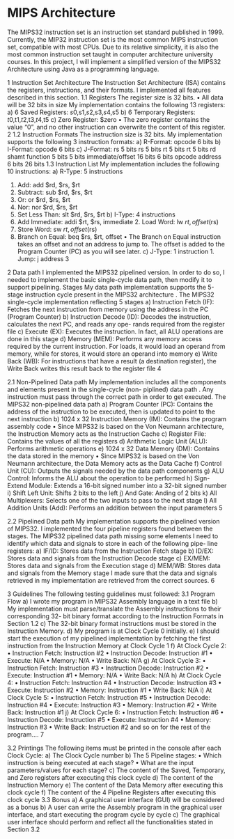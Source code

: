 # MIPS Architecture
  The MIPS32 instruction set is an instruction set standard published in 1999. Currently, the MIP32 instruction set is the most common MIPS instruction set, compatible with most CPUs. Due to its relative simplicity, it is also the most common instruction set taught in computer architecture university courses. In this project, I will implement a simplified version of the MIPS32 Architecture using Java as a programming language.

  1 Instruction Set Architecture
  The Instruction Set Architecture (ISA) contains the registers, instructions, and their formats. I implemented all features described in this section.
  1.1 Registers
  The register size is 32 bits.
  • All data will be 32 bits in size
  My implementation contains the following 13 registers:
  a) 6 Saved Registers: $s0,$s1,$s2,$s3,$s4,$s5
  b) 6 Temporary Registers: $t0,$t1,$t2,$t3,$t4,$t5
  c) Zero Register: $zero
  • The zero register contains the value “0”, and no other instruction can overwrite the content of this register.
  2
  1.2 Instruction Formats
  The instruction size is 32 bits.
  My implementation supports the following 3 instruction formats:
  a) R-Format: opcode
  6 bits b) I-Format:
  opcode
  6 bits
  c) J-Format:
  rs
  5 bits
  rs
  5 bits
  rt
  5 bits
  rt
  5 bits
  rd shamt function
    5 bits 5 bits
  immediate/offset
  16 bits
  6 bits
       opcode address
  6 bits 26 bits
  1.3 Instruction List
    My implementation includes the following 10 instructions: a) R-Type: 5 instructions
  1. Add: add $rd, $rs, $rt
  2. Subtract: sub $rd, $rs, $rt
  3. Or: or $rd, $rs, $rt
  4. Nor: nor $rd, $rs, $rt
  5. Set Less Than: slt $rd, $rs, $rt
  b) I-Type: 4 instructions
  1. Add Immediate: addi $rt, $rs, immediate 2. Load Word: lw $rt, offset($rs)
  3. Store Word: sw $rt, offset($rs)
  4. Branch on Equal: beq $rs, $rt, offset
  • The Branch on Equal instruction takes an offset and not an address to jump to. The offset is added to the Program Counter (PC) as you will see later.
  c) J-Type: 1 instruction 1. Jump: j address
  3

  2 Data path
  I implemented the MIPS32 pipelined version. In order to do so, I needed to implement the basic single-cycle data path, then modify it to support pipelining.
  Stages
  My data path implementation supports the 5-stage instruction cycle present in the MIPS32 architecture .
   The MIPS32 single-cycle implementation reflecting 5 stages
  a) Instruction Fetch (IF): Fetches the next instruction from memory using the address in the PC (Program Counter)
  b) Instruction Decode (ID): Decodes the instruction, calculates the next PC, and reads any ope- rands required from the register file
  c) Execute (EX): Executes the instruction. In fact, all ALU operations are done in this stage
  d) Memory (MEM): Performs any memory access required by the current instruction. For loads, it
  would load an operand from memory, while for stores, it would store an operand into memory
  e) Write Back (WB): For instructions that have a result (a destination register), the Write Back writes this result back to the register file
   4

  2.1 Non-Pipelined Data path
  My implementation includes all the components and elements present in the single-cycle (non- piplined) data path . Any instruction must pass through the correct path in order to get executed.
  The MIPS32 non-pipelined data path
  a) Program Counter (PC): Contains the address of the instruction to be executed, then is updated to point to the next instruction
  b) 1024 x 32 Instruction Memory (IM): Contains the program assembly code
  • Since MIPS32 is based on the Von Neumann architecture, the Instruction Memory
  acts as the Instruction Cache
  c) Register File: Contains the values of all the registers
  d) Arithmetic Logic Unit (ALU): Performs arithmetic operations
  e) 1024 x 32 Data Memory (DM): Contains the data stored in the memory
  • Since MIPS32 is based on the Von Neumann architecture, the Data Memory acts as the Data Cache
  f) Control Unit (CU): Outputs the signals needed by the data path components
  g) ALU Control: Informs the ALU about the operation to be performed
  h) Sign-Extend Module: Extends a 16-bit signed number into a 32-bit signed number
  i) Shift Left Unit: Shifts 2 bits to the left
  j) And Gate: Anding of 2 bits
  k) All Multiplexers: Selects one of the two inputs to pass to the next stage
  l) All Addition Units (Add): Performs an addition between the input parameters
   5

  2.2 Pipelined Data path
  My implementation supports the pipelined version of MIPS32. I implemented the four pipeline registers found between the stages.
  The MIPS32 pipelined data path missing some elements
  I need to identify which data and signals to store in each of the following pipe- line registers:
  a) IF/ID: Stores data from the Instruction Fetch stage
  b) ID/EX: Stores data and signals from the Instruction Decode stage
  c) EX/MEM: Stores data and signals from the Execution stage d) MEM/WB: Stores data and signals from the Memory stage
  I made sure that the data and signals retrieved in my implementation are retrieved from the correct sources.
   6

  3 Guidelines
  The following testing guidelines must followed:
  3.1 Program Flow
  a) I wrote my program in MIPS32 Assembly language in a text file
  b) My implementation must parse/translate the Assembly instructions to their corresponding 32-
  bit binary format according to the Instruction Formats in Section 1.2
  c) The 32-bit binary format instructions must be stored in the Instruction Memory.
  d) My program is at Clock Cycle 0 initially.
  e) I should start the execution of my pipelined implementation by fetching the first instruction from the Instruction Memory at Clock Cycle 1
  f) At Clock Cycle 2:
  • Instruction Fetch: Instruction #2
  • Instruction Decode: Instruction #1 • Execute: N/A
  • Memory: N/A
  • Write Back: N/A
  g) At Clock Cycle 3:
  • Instruction Fetch: Instruction #3
  • Instruction Decode: Instruction #2 • Execute: Instruction #1
  • Memory: N/A
  • Write Back: N/A
  h) At Clock Cycle 4:
  • Instruction Fetch: Instruction #4
  • Instruction Decode: Instruction #3 • Execute: Instruction #2
  • Memory: Instruction #1
  • Write Back: N/A
  i) At Clock Cycle 5:
  • Instruction Fetch: Instruction #5
  • Instruction Decode: Instruction #4 • Execute: Instruction #3
  • Memory: Instruction #2
  • Write Back: Instruction #1
  j) At Clock Cycle 6:
  • Instruction Fetch: Instruction #6
  • Instruction Decode: Instruction #5 • Execute: Instruction #4
  • Memory: Instruction #3
  • Write Back: Instruction #2
  and so on for the rest of the program....
  7

  3.2 Printings
  The following items must be printed in the console after each Clock Cycle:
  a) The Clock Cycle number
  b) The 5 Pipeline stages:
  • Which instruction is being executed at each stage?
  • What are the input parameters/values for each stage?
  c) The content of the Saved, Temporary, and Zero registers after executing this clock cycle
  d) The content of the Instruction Memory
  e) The content of the Data Memory after executing this clock cycle
  f) The content of the 4 Pipeline Registers after executing this clock cycle
  3.3 Bonus
  a) A graphical user interface (GUI) will be considered as a bonus
  b) A user can write the Assembly program in the graphical user interface, and start executing the program cycle by cycle
  c) The graphical user interface should perform and reflect all the functionalities stated in Section 3.2
